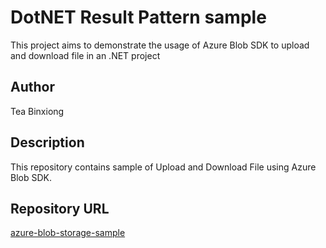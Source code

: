 # DotNET Result Pattern sample
This project aims to demonstrate the usage of Azure Blob SDK to upload and download file in an .NET project

## Author
Tea Binxiong

## Description
This repository contains sample of Upload and Download File using Azure Blob SDK.

## Repository URL
[azure-blob-storage-sample](https://github.com/teabinxiong/azure-blob-storage-sample)





